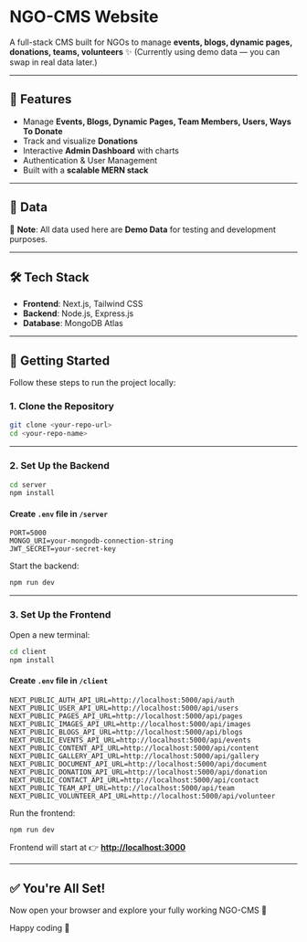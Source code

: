 # NGO-CMS Website

A full-stack CMS built for NGOs to manage **events, blogs, dynamic pages, donations, teams, volunteers** ✨
(Currently using demo data — you can swap in real data later.)

---

## 🚀 Features

- Manage **Events, Blogs, Dynamic Pages, Team Members, Users, Ways To Donate**
- Track and visualize **Donations**
- Interactive **Admin Dashboard** with charts
- Authentication & User Management
- Built with a **scalable MERN stack**

---

## 📸 Data

📢 **Note**: All data used here are **Demo Data** for testing and development purposes.

---

## 🛠️ Tech Stack

- **Frontend**: Next.js, Tailwind CSS
- **Backend**: Node.js, Express.js
- **Database**: MongoDB Atlas

---

## 🏁 Getting Started

Follow these steps to run the project locally:

### 1. Clone the Repository

```bash
git clone <your-repo-url>
cd <your-repo-name>
```

---

### 2. Set Up the Backend

```bash
cd server
npm install
```

#### Create `.env` file in `/server`

```env
PORT=5000
MONGO_URI=your-mongodb-connection-string
JWT_SECRET=your-secret-key

```

Start the backend:

```bash
npm run dev
```

---

### 3. Set Up the Frontend

Open a new terminal:

```bash
cd client
npm install
```

#### Create `.env` file in `/client`

```env
NEXT_PUBLIC_AUTH_API_URL=http://localhost:5000/api/auth
NEXT_PUBLIC_USER_API_URL=http://localhost:5000/api/users
NEXT_PUBLIC_PAGES_API_URL=http://localhost:5000/api/pages
NEXT_PUBLIC_IMAGES_API_URL=http://localhost:5000/api/images
NEXT_PUBLIC_BLOGS_API_URL=http://localhost:5000/api/blogs
NEXT_PUBLIC_EVENTS_API_URL=http://localhost:5000/api/events
NEXT_PUBLIC_CONTENT_API_URL=http://localhost:5000/api/content
NEXT_PUBLIC_GALLERY_API_URL=http://localhost:5000/api/gallery
NEXT_PUBLIC_DOCUMENT_API_URL=http://localhost:5000/api/document
NEXT_PUBLIC_DONATION_API_URL=http://localhost:5000/api/donation
NEXT_PUBLIC_CONTACT_API_URL=http://localhost:5000/api/contact
NEXT_PUBLIC_TEAM_API_URL=http://localhost:5000/api/team
NEXT_PUBLIC_VOLUNTEER_API_URL=http://localhost:5000/api/volunteer
```

Run the frontend:

```bash
npm run dev
```

Frontend will start at 👉 **[http://localhost:3000](http://localhost:3000)**

---

## ✅ You're All Set!

Now open your browser and explore your fully working NGO-CMS 🎉

Happy coding 🦁
